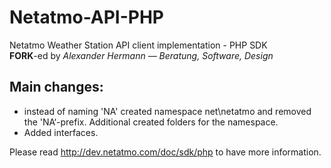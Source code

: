 # Netatmo-API-PHP
Netatmo Weather Station API client implementation - PHP SDK  
**FORK**-ed by *Alexander Hermann — Beratung, Software, Design*
## Main changes:
  * instead of naming 'NA' created namespace net\netatmo and removed the 'NA‘-prefix. Additional created folders for the namespace.
  * Added interfaces.
  
Please read <http://dev.netatmo.com/doc/sdk/php> to have more information.
